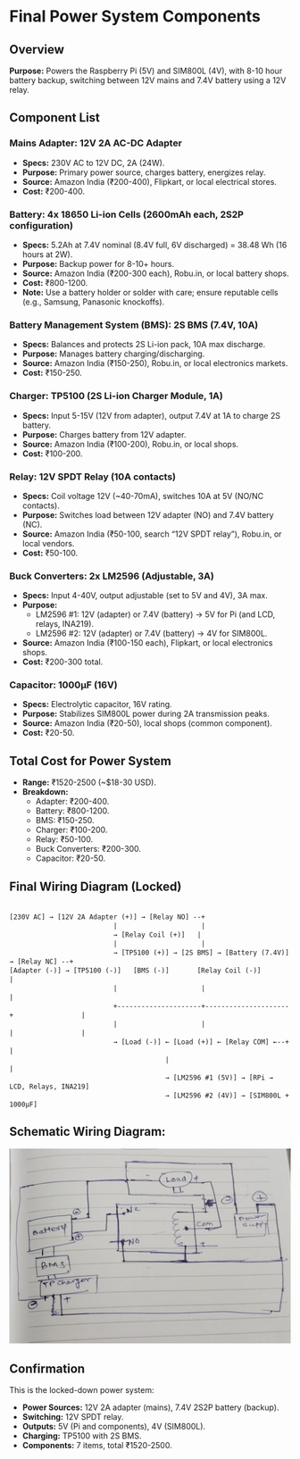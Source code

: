 # Final Power System Components

## Overview
**Purpose:** Powers the Raspberry Pi (5V) and SIM800L (4V), with 8-10 hour battery backup, switching between 12V mains and 7.4V battery using a 12V relay.


## Component List

### Mains Adapter: 12V 2A AC-DC Adapter
- **Specs:** 230V AC to 12V DC, 2A (24W).
- **Purpose:** Primary power source, charges battery, energizes relay.
- **Source:** Amazon India (₹200-400), Flipkart, or local electrical stores.
- **Cost:** ₹200-400.

### Battery: 4x 18650 Li-ion Cells (2600mAh each, 2S2P configuration)
- **Specs:** 5.2Ah at 7.4V nominal (8.4V full, 6V discharged) = 38.48 Wh (16 hours at 2W).
- **Purpose:** Backup power for 8-10+ hours.
- **Source:** Amazon India (₹200-300 each), Robu.in, or local battery shops.
- **Cost:** ₹800-1200.
- **Note:** Use a battery holder or solder with care; ensure reputable cells (e.g., Samsung, Panasonic knockoffs).

### Battery Management System (BMS): 2S BMS (7.4V, 10A)
- **Specs:** Balances and protects 2S Li-ion pack, 10A max discharge.
- **Purpose:** Manages battery charging/discharging.
- **Source:** Amazon India (₹150-250), Robu.in, or local electronics markets.
- **Cost:** ₹150-250.

### Charger: TP5100 (2S Li-ion Charger Module, 1A)
- **Specs:** Input 5-15V (12V from adapter), output 7.4V at 1A to charge 2S battery.
- **Purpose:** Charges battery from 12V adapter.
- **Source:** Amazon India (₹100-200), Robu.in, or local shops.
- **Cost:** ₹100-200.

### Relay: 12V SPDT Relay (10A contacts)
- **Specs:** Coil voltage 12V (~40-70mA), switches 10A at 5V (NO/NC contacts).
- **Purpose:** Switches load between 12V adapter (NO) and 7.4V battery (NC).
- **Source:** Amazon India (₹50-100, search “12V SPDT relay”), Robu.in, or local vendors.
- **Cost:** ₹50-100.

### Buck Converters: 2x LM2596 (Adjustable, 3A)
- **Specs:** Input 4-40V, output adjustable (set to 5V and 4V), 3A max.
- **Purpose:**
  - LM2596 #1: 12V (adapter) or 7.4V (battery) → 5V for Pi (and LCD, relays, INA219).
  - LM2596 #2: 12V (adapter) or 7.4V (battery) → 4V for SIM800L.
- **Source:** Amazon India (₹100-150 each), Flipkart, or local electronics shops.
- **Cost:** ₹200-300 total.

### Capacitor: 1000µF (16V)
- **Specs:** Electrolytic capacitor, 16V rating.
- **Purpose:** Stabilizes SIM800L power during 2A transmission peaks.
- **Source:** Amazon India (₹20-50), local shops (common component).
- **Cost:** ₹20-50.

## Total Cost for Power System
- **Range:** ₹1520-2500 (~$18-30 USD).
- **Breakdown:**
  - Adapter: ₹200-400.
  - Battery: ₹800-1200.
  - BMS: ₹150-250.
  - Charger: ₹100-200.
  - Relay: ₹50-100.
  - Buck Converters: ₹200-300.
  - Capacitor: ₹20-50.

## Final Wiring Diagram (Locked)
```

[230V AC] → [12V 2A Adapter (+)] → [Relay NO] --+
                          |                     |
                          → [Relay Coil (+)]   |
                          |                     |
                          → [TP5100 (+)] → [2S BMS] → [Battery (7.4V)] → [Relay NC] --+
[Adapter (-)] → [TP5100 (-)]   [BMS (-)]       [Relay Coil (-)]                        |
                          |                     |                                       |
                          +---------------------+---------------------+                 |
                          |                     |                     |                 |
                          → [Load (-)] ← [Load (+)] ← [Relay COM] ←--+                 |
                                       |                                               |
                                       → [LM2596 #1 (5V)] → [RPi → LCD, Relays, INA219]
                                       → [LM2596 #2 (4V)] → [SIM800L + 1000µF]

```
## Schematic Wiring Diagram:
![alt text](schematic/power_system.png)

## Confirmation
This is the locked-down power system:
- **Power Sources:** 12V 2A adapter (mains), 7.4V 2S2P battery (backup).
- **Switching:** 12V SPDT relay.
- **Outputs:** 5V (Pi and components), 4V (SIM800L).
- **Charging:** TP5100 with 2S BMS.
- **Components:** 7 items, total ₹1520-2500.
